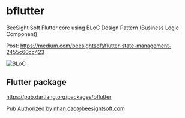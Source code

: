 # bflutter

BeeSight Soft Flutter core using BLoC Design Pattern (Business Logic Component)

Post: https://medium.com/beesightsoft/flutter-state-management-2455c60cc423

![BLoC](https://miro.medium.com/proxy/1*7Po1O16EonRIY8ERetqzmg.png)

## Flutter package

https://pub.dartlang.org/packages/bflutter

Pub Authorized by nhan.cao@beesightsoft.com